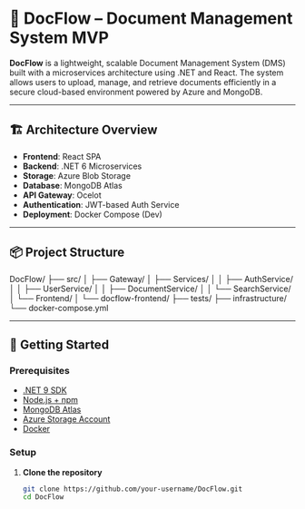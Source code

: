 # 📄 DocFlow – Document Management System MVP

**DocFlow** is a lightweight, scalable Document Management System (DMS) built with a microservices architecture using .NET and React. The system allows users to upload, manage, and retrieve documents efficiently in a secure cloud-based environment powered by Azure and MongoDB.

---

## 🏗️ Architecture Overview

- **Frontend**: React SPA
- **Backend**: .NET 6 Microservices
- **Storage**: Azure Blob Storage
- **Database**: MongoDB Atlas
- **API Gateway**: Ocelot
- **Authentication**: JWT-based Auth Service
- **Deployment**: Docker Compose (Dev)

---

## 📦 Project Structure
DocFlow/ ├── src/ │ 
├── Gateway/ │ 
├── Services/ │ │ ├── AuthService/ │ │ ├── UserService/ │ │ ├── DocumentService/ │ │ └── SearchService/ │
└── Frontend/ │ └── docflow-frontend/ 
├── tests/ 
├── infrastructure/ └── docker-compose.yml


---

## 🚀 Getting Started

### Prerequisites

- [.NET 9 SDK](https://dotnet.microsoft.com/)
- [Node.js + npm](https://nodejs.org/)
- [MongoDB Atlas](https://www.mongodb.com/cloud/atlas)
- [Azure Storage Account](https://azure.microsoft.com/en-us/services/storage/)
- [Docker](https://www.docker.com/)

### Setup

1. **Clone the repository**  
   ```bash
   git clone https://github.com/your-username/DocFlow.git
   cd DocFlow

